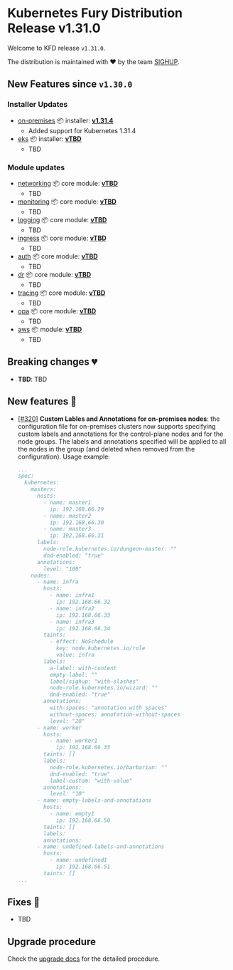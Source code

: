 # Kubernetes Fury Distribution Release v1.31.0

Welcome to KFD release `v1.31.0`.

The distribution is maintained with ❤️ by the team [SIGHUP](https://sighup.io/).

## New Features since `v1.30.0`

### Installer Updates

- [on-premises](https://github.com/sighupio/fury-kubernetes-on-premises) 📦 installer: [**v1.31.4**](https://github.com/sighupio/fury-kubernetes-on-premises/releases/tag/v1.31.4)
  - Added support for Kubernetes 1.31.4
- [eks](https://github.com/sighupio/fury-eks-installer) 📦 installer: [**vTBD**](https://github.com/sighupio/fury-eks-installer/releases/tag/vTBD)
  - TBD

### Module updates

- [networking](https://github.com/sighupio/fury-kubernetes-networking) 📦 core module: [**vTBD**](https://github.com/sighupio/fury-kubernetes-networking/releases/tag/vTBD)
  - TBD
- [monitoring](https://github.com/sighupio/fury-kubernetes-monitoring) 📦 core module: [**vTBD**](https://github.com/sighupio/fury-kubernetes-monitoring/releases/tag/vTBD)
  - TBD
- [logging](https://github.com/sighupio/fury-kubernetes-logging) 📦 core module: [**vTBD**](https://github.com/sighupio/fury-kubernetes-logging/releases/tag/vTBD)
  - TBD
- [ingress](https://github.com/sighupio/fury-kubernetes-ingress) 📦 core module: [**vTBD**](https://github.com/sighupio/fury-kubernetes-ingress/releases/tag/vTBD)
  - TBD
- [auth](https://github.com/sighupio/fury-kubernetes-auth) 📦 core module: [**vTBD**](https://github.com/sighupio/fury-kubernetes-auth/releases/tag/vTBD)
  - TBD
- [dr](https://github.com/sighupio/fury-kubernetes-dr) 📦 core module: [**vTBD**](https://github.com/sighupio/fury-kubernetes-dr/releases/tag/vTBD)
  - TBD
- [tracing](https://github.com/sighupio/fury-kubernetes-tracing) 📦 core module: [**vTBD**](https://github.com/sighupio/fury-kubernetes-tracing/releases/tag/vTBD)
  - TBD
- [opa](https://github.com/sighupio/fury-kubernetes-opa) 📦 core module: [**vTBD**](https://github.com/sighupio/fury-kubernetes-opa/releases/tag/vTBD)
  - TBD
- [aws](https://github.com/sighupio/fury-kubernetes-aws) 📦 module: [**vTBD**](https://github.com/sighupio/fury-kubernetes-aws/releases/tag/vTBD)
  - TBD

## Breaking changes 💔

- **TBD**: TBD

## New features 🌟

- [[#320](https://github.com/sighupio/fury-distribution/pull/320)] **Custom Lables and Annotations for on-premises nodes**: the configuration file for on-premises clusters now supports specifying custom labels and annotations for the control-plane nodes and for the node groups. The labels and annotations specified will be applied to all the nodes in the group (and deleted when removed from the configuration). Usage example:

  ```yaml
  ...
  spec:
    kubernetes:
      masters:
        hosts:
          - name: master1
            ip: 192.168.66.29
          - name: master2
            ip: 192.168.66.30
          - name: master3
            ip: 192.168.66.31
        labels:
          node-role.kubernetes.io/dungeon-master: ""
          dnd-enabled: "true"
        annotations:
          level: "100"
      nodes:
        - name: infra
          hosts:
            - name: infra1
              ip: 192.168.66.32
            - name: infra2
              ip: 192.168.66.33
            - name: infra3
              ip: 192.168.66.34
          taints:
            - effect: NoSchedule
              key: node.kubernetes.io/role
              value: infra
          labels:
            a-label: with-content
            empty-label: ""
            label/sighup: "with-slashes"
            node-role.kubernetes.io/wizard: ""
            dnd-enabled: "true"
          annotations:
            with-spaces: "annotation with spaces"
            without-spaces: annotation-without-spaces
            level: "20"
        - name: worker
          hosts:
            - name: worker1
              ip: 192.168.66.35
          taints: []
          labels:
            node-role.kubernetes.io/barbarian: ""
            dnd-enabled: "true"
            label-custom: "with-value"
          annotations:
            level: "10"
        - name: empty-labels-and-annotations
          hosts:
            - name: empty1
              ip: 192.168.66.50
          taints: []
          labels:
          annotations:
        - name: undefined-labels-and-annotations
          hosts:
            - name: undefined1
              ip: 192.168.66.51
          taints: []
  ...
  ```

## Fixes 🐞

- TBD
<!-- Example:
- [[#264](https://github.com/sighupio/fury-distribution/pull/264)] Hubble UI: now is shown in the right group in the Directory
-->

## Upgrade procedure

Check the [upgrade docs](https://docs.kubernetesfury.com/docs/upgrades/upgrades) for the detailed procedure.
